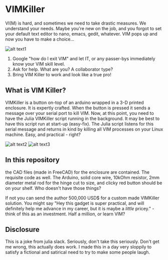 # VIMKiller
VI(M) is hard, and sometimes we need to take drastic measures. We understand your needs.
Maybe you're new on the job, and you forgot to set your default text editor to nano, emacs,
gedit, whatever. VIM pops up and now you have to make a choice...

![alt text1](https://raw.githubusercontent.com/caseykneale/VIMKiller/master/pictures/screen.png)

1) Google "how do I exit VIM" and let IT, or any passer-bys immediately know your VIM skill level.
2) Ask for help. What are you? A collaborator type?
3) Bring VIM Killer to work and look like a true pro!

## What is VIM Killer?
VIMKiller is a button on-top of an arduino wrapped in a 3-D printed enclosure. It is expertly crafted.
When the button is pressed it sends a message over your serial port to kill VIM. Now, at this point,
you need to have the Julia VIMKiller script running in the background. It may be best to have this script run at start-up (easy-fix). The Julia script listens for this serial message and returns in kind by killing all VIM processes on your Linux machine. Easy, and practical - right?

![alt text2](https://raw.githubusercontent.com/caseykneale/VIMKiller/master/pictures/protectedbtn.jpg) ![alt text3](https://raw.githubusercontent.com/caseykneale/VIMKiller/master/pictures/ready.jpg)

## In this repository
the CAD files (made in FreeCAD) for the enclosure are contained. The requisite code as well. The Arduino, solid core wire, 10kOhm resistor, 2mm diameter metal rod for the hinge cut to size, and clicky red button should be on your shelf. Who doesn't have those things?

If not you can send the author 500,000 USD$ for a custom made VIMKiller solution. You might say "Hey this gadget is super practical, and will definitely help me advance in my career, but it is maybe a *little* pricey." - think of this as an investment. Half a million, or learn VIM? 

## Disclosure
This is a joke from julia slack. Seriously, don't take this seriously. Don't get me wrong, this actually does work. I made this in a day very sloppily to satisfy a fictional and satirical need to try to make some people laugh.
